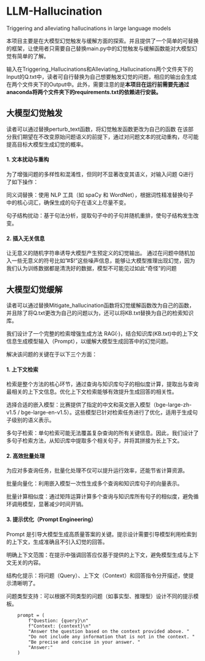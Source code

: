 # LLM-Hallucination
Triggering and alleviating hallucinations in large language models

本项目主要是在大模型幻觉触发与缓解方面的探索。并且提供了一个简单的可替换的框架，让使用者只需要自己替换main.py中的幻觉触发与缓解函数能对大模型幻觉有简单的了解。

输入在Triggering_Hallucinations和Alleviating_Hallucinations两个文件夹下的Input的Q.txt中，读者可自行替换为自己想要触发幻觉的问题，相应的输出会生成在两个文件夹下的Output中。此外，需要注意的是**本项目在运行前需要先通过anaconda将两个文件夹下的requirements.txt的依赖进行安装。**

## 大模型幻觉触发
读者可以通过替换perturb_text函数，将幻觉触发函数更改为自己的函数
在该部分我们期望在不改变原始问题语义的前提下，通过对问题文本的扰动重构，尽可能提高目标大模型生成幻觉的概率。
#### 1. 文本扰动与重构
为了增强问题的多样性和混淆性，但同时不显著改变其语义，对输入问题 Q进行了如下操作：

同义词替换：使用 NLP 工具（如 spaCy 和 WordNet），根据词性精准替换句子中的核心词汇，确保生成的句子在语义上尽量不变。

句子结构扰动：基于句法分析，提取句子中的子句并随机重排，使句子结构发生改变。
#### 2. 插入无关信息
让无意义的随机字符串诱导大模型产生预定义的幻觉输出。
通过在问题中随机加入一些无意义的符号比如”#$!”这些噪声信息，能够让大模型推理出现幻觉，因为我们认为训练数据都是清洗好的数据，模型不可能见过如此“奇怪”的问题




## 大模型幻觉缓解
读者可以通过替换Mitigate_hallucination函数将幻觉缓解函数改为自己的函数，并且除了将Q.txt更改为自己的问题以为，还可以将KB.txt替换为自己的检索知识库。

我们设计了一个完整的检索增强生成方法 RAG(·)，结合知识库(KB.txt)中的上下文信息生成模型输入（Prompt），以缓解大模型生成回答中的幻觉问题。

解决该问题的关键在于以下三个方面：

#### 1. 上下文检索

检索是整个方法的核心环节，通过查询与知识库句子的相似度计算，提取出与查询最相关的上下文信息。优化上下文检索能够有效提升生成回答的相关性。

选择合适的嵌入模型：比赛提供了指定的中文和英文嵌入模型（bge-large-zh-v1.5 / bge-large-en-v1.5）。这些模型已针对检索任务进行了优化，适用于生成句子级别的语义表示。

多句子检索：单句检索可能无法覆盖复杂查询的所有关键信息。因此，我们设计了多句子检索方法，从知识库中提取多个相关句子，并将其拼接为长上下文。

#### 2. 高效批量处理

为应对多查询任务，批量化处理不仅可以提升运行效率，还能节省计算资源。

批量向量化：利用嵌入模型一次性生成多个查询和知识库句子的向量表示。

批量计算相似度：通过矩阵运算计算多个查询与知识库所有句子的相似度，避免循环调用模型，显著减少时间开销。

#### 3. 提示优化（Prompt Engineering）

Prompt 是引导大模型生成高质量答案的关键。提示设计需要引导模型利用检索到的上下文，生成准确且不引入幻觉的回答。

明确上下文范围：在提示中强调回答应仅基于提供的上下文，避免模型生成与上下文无关的内容。

结构化提示：将问题（Query）、上下文（Context）和回答指令分开描述，使提示清晰明了。

问题类型支持：可以根据不同类型的问题（如事实型、推理型）设计不同的提示模板。
```
    prompt = (
        f"Question: {query}\n"
        f"Context: {context}\n"
        "Answer the question based on the context provided above. "
        "Do not include any information that is not in the context. "
        "Be precise and concise in your answer. "
        "Answer:"
    )
```
